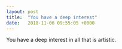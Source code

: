 ```yaml
---
layout: post
title:  "You have a deep interest"
date:   2018-11-06 09:55:05 +0000
---
```

You have a deep interest in all that is artistic.

